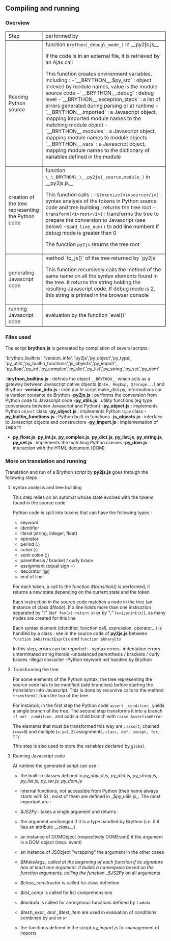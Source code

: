 Compiling and running
---------------------

### Overview

<table border=1 cellpadding =5>
<tr><td>Step </td><td>performed by</td></tr>
<tr>
 <td>Reading Python source</td>
 <td>function <code>brython(_debug\_mode_)</code> in __py2js.js__
  <p>If the code is in an external file, it is retrieved by an Ajax call
  <p>This function creates environment variables, including :
  -`__BRYTHON__.$py_src` : object indexed by module names, value is the module source code
  -`__BRYTHON__.debug` : debug level
  -`__BRYTHON__.exception_stack` : a list of errors generated during parsing or at runtime
  -`__BRYTHON__.imported` : a Javascript object, mapping imported module names to the matching module object
  -`__BRYTHON__.modules` : a Javascript object, mapping module names to module objects
  -`__BRYTHON__.vars` : a Javascript object, mapping module names to the dictionary of variables defined in the module
</td>
</tr>

<tr>
 <td>creation of the tree representing the Python code</td>
 <td>function <code>\_\_BRYTHON\_\_.py2js(_source,module_)</code> in __py2js.js__
  
  This function calls :
  -`$tokenize(<i>source</i>)` : syntax analysis of the tokens in Python source code and tree building ; returns the tree root
  -`transform(<i>root</i>)` : transforms the tree to prepare the conversion to Javascript (see below)
  -`$add_line_num()` to add line numbers if debug mode is greater than 0
  
  The function `py2js` returns the tree root
</td>
</tr>

<tr>
 <td>generating Javascript code</td>
 <td>method `to_js()` of the tree returned by `py2js`

 This function recursively calls the method of the same name on all the syntax elements found in the tree. It returns the string holding the resulting Javascript code. If debug mode is 2, this string is printed in the browser console
 </td>
</tr>

<tr>
 <td>running Javascript code</td>
 <td>evaluation by the function `eval()`</td>
</tr>

</table>

### Files used

The script __brython.js__ is generated by compilation of several scripts :


'brython_builtins', 'version_info', 'py2js','py_object','py_type',
    'py_utils','py_builtin_functions','js_objects','py_import',
    'py_float','py_int','py_complex','py_dict','py_list','py_string','py_set','py_dom'
    
-**brython\_builtins.js** : defines the object `__BRYTHON__` which acts as a gateway between Javascript native objects (`Date, RegExp, Storage...`) and Brython
-**version\_info.js** : créé par le script make_dist.py, informations sur la version courante de Brython
-**py2js.js** : performs the conversion from Python code to Javascript code
-**py\_utils.js** : utility functions (eg type conversions between Javascript and Python)
-**py\_object.js** : implements Python `object` class
-**py\_object.js** : implements Python `type` class
-**py\_builtin\_functions.js** : Python built-in functions
-**js\_objects.js** : interface to Javascript objects and constructors
-**py\_import.js** : implementation of <tt>import</tt>
- **py\_float.js**, **py\_int.js**, **py\_complex.js**, **py\_dict.js**, **py\_list.js**, **py\_string.js**, **py\_set.js** : implements the matching Python classes
-**py\_dom.js** : interaction with the HTML document (DOM)

### More on translation and running

Translation and run of a Brython script by **py2js.js** goes through the following steps :
<ol>
<li>syntax analysis and tree building

  This step relies on an automat whose state evolves with the tokens found in the source code
  
  Python code is split into tokens that can have the following types : 

  - keyword
  - identifier
  - literal (string, integer, float)
  - operator
  - period (.)
  - colon (:)
  - semi colon (;)
  - parenthesis / bracket / curly brace
  - assignment (equal sign =)
  - decorator (@)
  - end of line

For each token, a call to the function _$transition()_ is performed, it returns a new state depending on the current state and the token

Each instruction in the source code matches a node in the tree (an instance of class _$Node_). If a line holds more than one instruction separated by  ":" (`def foo(x):return x`) or by ";" (`x=1;print(x)`), as many nodes are created for this line

Each syntax element (identifier, function call, expression, operator...) is handled by a class : see in the source code of  **py2js.js** between `function $AbstractExprCtx` and `function $UnaryCtx`

In this step, errors can be reported : 
-syntax errors
-indentation errors
-unterminated string literals
-unbalanced parenthesis / brackets / curly braces
-illegal character
-Python keyword not handled by Brython

<li>Transforming the tree

For some elements of the Python syntax, the tree representing the source code has to be modified (add branches) before starting the translation into Javascript. This is done by recursive calls to the method `transform()` from the top of the tree

For instance, in the first step the Python code `assert _condition_` yields a single branch of the tree. The second step transforms it into a branch `if not _condition_` and adds a child branch with `raise AssertionError`

The elements that must be transformed this way are : `assert`, chained (`x=y=0`) and multiple (`x,y=1,2`) assignments, `class, def, except, for, try`

This step is also used to store the variables declared by `global`

<li>Running Javascript code

At runtime the generated script can use :

- the built-in classes defined in _py\_object.js, py\_dict.js, py\_string.js, py\_list.js, py\_set.js, py\_dom.js_
- internal functions, not accessible from Python (their name always starts with $) ; most of them are defined in _$py\_utils.js_. The most important are :
 - _$JS2Py_ : takes a single argument and returns :
  - the argument unchanged if it is a type handled by Brython (i.e. if it has an attribute _\_\_class\_\__)
  - an instance of DOMObject (respectively DOMEvent) if the argument is a DOM object (resp. event)
  - an instance of JSObject "wrapping" the argument in the other cases

 - _$MakeArgs_ called at the beginning of each function if its signature has at least one argument. It builds a namespace based on the function arguments, calling the function _$JS2Py_ on all arguments
 - _$class\_constructor_ is called for class definition
 - _$list\_comp_ is called for list comprehensions
 - _$lambda_ is called for anonymous functions defined by `lambda`
 - _$test\_expr_ and _$test\_item_ are used in evaluation of conditions combined by `and` or `or`

- the functions defined in the script _py\_import.js_ for management of imports

</ol>
